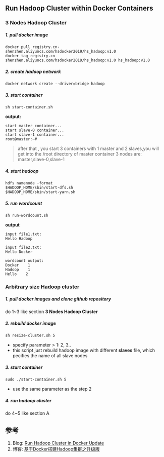 ## Run Hadoop Cluster within Docker Containers

### 3 Nodes Hadoop Cluster

##### 1. pull docker image 

```
docker pull registry.cn-shenzhen.aliyuncs.com/hsdocker2019/hs_hadoop:v1.0
docker tag registry.cn-shenzhen.aliyuncs.com/hsdocker2019/hs_hadoop:v1.0 hs_hadoop:v1.0
```

##### 2. create hadoop network

```
docker network create --driver=bridge hadoop
```

##### 3. start container

```
sh start-container.sh
```

**output:**
```
start master container...
start slave-0 container...
start slave-1 container...
root@master:~# 
```

>after that , you start 3 containers with 1 master and 2 slaves,you will get into the /root directory of master container
>3 nodes are: master,slave-0,slave-1

##### 4. start hadoop

```
hdfs namenode -format
$HADOOP_HOME/sbin/start-dfs.sh
$HADOOP_HOME/sbin/start-yarn.sh
```

##### 5. run wordcount
```
sh run-wordcount.sh
```

**output**

```
input file1.txt:
Hello Hadoop

input file2.txt:
Hello Docker

wordcount output:
Docker    1
Hadoop    1
Hello    2
```

### Arbitrary size Hadoop cluster

##### 1. pull docker images and clone github repository

do 1~3 like section **3 Nodes Hadoop Cluster**

##### 2. rebuild docker image

```
sh resize-cluster.sh 5
```
- specify parameter > 1: 2, 3..
- this script just rebuild hadoop image with different **slaves** file, which pecifies the name of all slave nodes


##### 3. start container

```
sudo ./start-container.sh 5
```
- use the same parameter as the step 2

##### 4. run hadoop cluster 

do 4~5 like section A

## 参考
1. Blog: [Run Hadoop Cluster in Docker Update](http://kiwenlau.com/2016/06/26/hadoop-cluster-docker-update-english/)
1. 博客: [基于Docker搭建Hadoop集群之升级版](http://kiwenlau.com/2016/06/12/160612-hadoop-cluster-docker-update/)